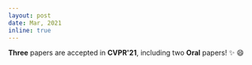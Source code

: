 ```yaml
---
layout: post
date: Mar, 2021
inline: true
---
```


<b>Three</b> papers are accepted in **CVPR'21**, including two **Oral** papers! :sparkles: :smile:
